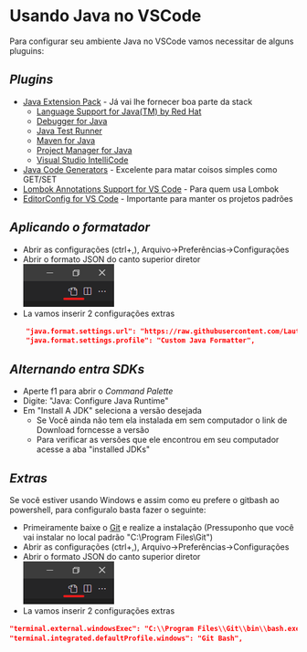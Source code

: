 # Usando Java no VSCode

Para configurar seu ambiente Java no VSCode vamos necessitar de alguns pluguins:

## _Plugins_

- [Java Extension Pack] - Já vai lhe fornecer boa parte da stack
    - [Language Support for Java(TM) by Red Hat]
    - [Debugger for Java]
    - [Java Test Runner]
    - [Maven for Java]
    - [Project Manager for Java]
    - [Visual Studio IntelliCode]
- [Java Code Generators] - Excelente para matar coisos simples como GET/SET
- [Lombok Annotations Support for VS Code] - Para quem usa Lombok
- [EditorConfig for VS Code] - Importante para manter os projetos padrões

## _Aplicando o formatador_

- Abrir as configurações (ctrl+,), Arquivo->Preferências->Configurações
- Abrir o formato JSON do canto superior diretor  
    [![JSON-Config-VSCode](https://raw.githubusercontent.com/Lautert/CodeStyle/master/images/json-config-vscode.png)](https://raw.githubusercontent.com/Lautert/CodeStyle/master/images/json-config-vscode.png)
- La vamos inserir 2 configurações extras
``` Json
    "java.format.settings.url": "https://raw.githubusercontent.com/Lautert/CodeStyle/blob/master/custom-code-style.xml",
    "java.format.settings.profile": "Custom Java Formatter",
```

## _Alternando entra SDKs_

- Aperte f1 para abrir o _Command Palette_
- Digite: "Java: Configure Java Runtime"
- Em "Install A JDK" seleciona a versão desejada
    - Se Você ainda não tem ela instalada em sem computador o link de Download forncesse a versão
    - Para verificar as versões que ele encontrou em seu computador acesse a aba "installed JDKs"


## _Extras_

Se você estiver usando Windows e assim como eu prefere o gitbash ao powershell, para configuralo basta fazer o seguinte:

- Primeiramente baixe o [Git] e realize a instalação (Pressuponho que você vai instalar no local padrão "C:\Program Files\Git")
- Abrir as configurações (ctrl+,), Arquivo->Preferências->Configurações
- Abrir o formato JSON do canto superior diretor  
    [![JSON-Config-VSCode](https://raw.githubusercontent.com/Lautert/CodeStyle/master/images/json-config-vscode.png)](https://raw.githubusercontent.com/Lautert/CodeStyle/master/images/json-config-vscode.png)
- La vamos inserir 2 configurações extras
``` Json
"terminal.external.windowsExec": "C:\\Program Files\\Git\\bin\\bash.exe",
"terminal.integrated.defaultProfile.windows": "Git Bash",
```

   [Java Extension Pack]: <https://marketplace.visualstudio.com/items?itemName=vscjava.vscode-java-pack>
   [Language Support for Java(TM) by Red Hat]: <https://marketplace.visualstudio.com/items?itemName=redhat.java>
   [Debugger for Java]: <https://marketplace.visualstudio.com/items?itemName=vscjava.vscode-java-debug>
   [Java Test Runner]: <https://marketplace.visualstudio.com/items?itemName=vscjava.vscode-java-test>
   [Maven for Java]: <https://marketplace.visualstudio.com/items?itemName=vscjava.vscode-maven>
   [Project Manager for Java]: <https://marketplace.visualstudio.com/items?itemName=vscjava.vscode-java-dependency>
   [Visual Studio IntelliCode]: <https://marketplace.visualstudio.com/items?itemName=VisualStudioExptTeam.vscodeintellicode>
   [Java Code Generators]: https://marketplace.visualstudio.com/items?itemName=sohibe.java-generate-setters-getters
   [Lombok Annotations Support for VS Code]: <https://marketplace.visualstudio.com/items?itemName=GabrielBB.vscode-lombok>
   [EditorConfig for VS Code]: <https://marketplace.visualstudio.com/items?itemName=EditorConfig.EditorConfig>
   [Git]: <https://git-scm.com/downloads>